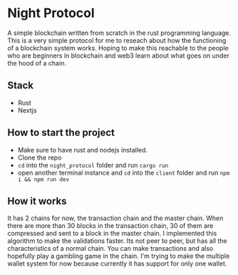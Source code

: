 # Night Protocol
A simple blockchain written from scratch in the rust programming language. This is a very simple protocol for me to reseach about how the functioning of a blockchain system works. Hoping to make this reachable to the people who are beginners in blockchain and web3 learn about what goes on under the hood of a chain.

## Stack
- Rust
- Nextjs

## How to start the project
- Make sure to have rust and nodejs installed.
- Clone the repo
- `cd` into the `night_protocol` folder and run `cargo run`
- open another terminal instance and  `cd` into the `client` folder and run `npm i && npm run dev`

## How it works

It has 2 chains for now, the transaction chain and the master chain. When there are more than 30 blocks in the transaction chain, 30 of them are compressed and sent to a block in the master chain. I implemented this algorithm to make the validations faster. Its not peer to peer, but has all the characteristics of a normal chain. You can make transactions and also hopefully play a gambling game in the chain. I'm trying to make the multiple wallet system for now because currently it has support for only one wallet.
